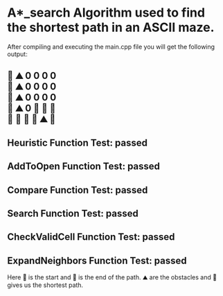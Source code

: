 # A*_search Algorithm used to find the shortest path in an ASCII maze.
After compiling and executing the main.cpp file you will get the following output:

🚦   ⛰️   0   0   0   0   
🚗   ⛰️   0   0   0   0   
🚗   ⛰️   0   0   0   0   
🚗   ⛰️   0   🚗   🚗   🚗   
🚗   🚗   🚗   🚗   ⛰️   🏁   
----------------------------------------------------------
Heuristic Function Test: passed
----------------------------------------------------------
AddToOpen Function Test: passed
----------------------------------------------------------
Compare Function Test: passed
----------------------------------------------------------
Search Function Test: passed
----------------------------------------------------------
CheckValidCell Function Test: passed
----------------------------------------------------------
ExpandNeighbors Function Test: passed
----------------------------------------------------------

Here 🚦 is the start and 🏁  is the end of the path. ⛰️ are the obstacles and 🚗 gives us the shortest path.
